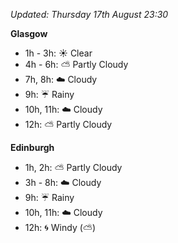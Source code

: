 *Updated: Thursday 17th August 23:30*

**Glasgow**

* 1h - 3h: :sunny: Clear
* 4h - 6h: :partly_sunny: Partly Cloudy
* 7h, 8h: :cloud: Cloudy
* 9h: :umbrella: Rainy
* 10h, 11h: :cloud: Cloudy
* 12h: :partly_sunny: Partly Cloudy

**Edinburgh**

* 1h, 2h: :partly_sunny: Partly Cloudy
* 3h - 8h: :cloud: Cloudy
* 9h: :umbrella: Rainy
* 10h, 11h: :cloud: Cloudy
* 12h: :cyclone: Windy (:partly_sunny:)
